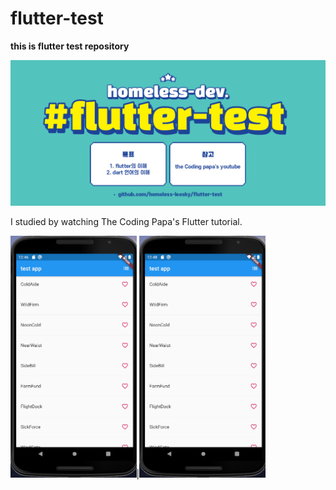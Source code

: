 # flutter-test

**this is flutter test repository** <br>

<img src="./pro_cap/flutter-test.png" />


I studied by watching The Coding Papa's Flutter tutorial.


<img src="./pro_cap/1.gif" width=40% style="display:inline"/>|<img src="./pro_cap/2.gif" width=40%/>  
